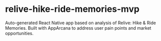 # relive-hike-ride-memories-mvp
Auto-generated React Native app based on analysis of Relive: Hike &amp; Ride Memories. Built with AppArcana to address user pain points and market opportunities.
